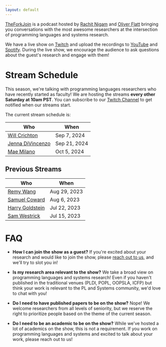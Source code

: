 ```yaml
---
layout: default
---
```


[TheForkJoin](https://theforkjoin.io) is a podcast hosted by [Rachit Nigam][rachit] and [Oliver Flatt][oliver] bringing you conversations with the most awesome researchers at the intersection of programming languages and systems research.

We have a live show on [Twitch][] and upload the recordings to [YouTube][] and [Spotify][]. During the live show, we encourage the audience to ask questions about the guest's research and engage with them!

# Stream Schedule

This season, we're talking with programming languages researchers who have recently started as faculty!
We are hosting the streams **every other Saturday at 10am PST**.
You can subscribe to our [Twitch Channel][twitch] to get notified when our streams start.

The current stream schedule is:

| Who     |  When |
|---------|-------|
| [Will Crichton](https://www.youtube.com/watch?v=RLxqROVgplQ)  |  Sep 7, 2024   |
| [Jenna DiVincenzo][jennad] | Sep 21, 2024 |
| [Mae Milano][maem] | Oct 5, 2024  |

[maem]: https://www.languagesforsyste.ms/
[jennad]: https://jennalwise.github.io/

## Previous Streams

| Who     |  When |
|---------|-------|
| [Remy Wang](https://www.youtube.com/watch?v=j6MiCHcpB0g)  | Aug 29, 2023 |
| [Samuel Coward](https://www.youtube.com/watch?v=IejU4rcKUpA) | Aug 6, 2023 |
| [Harry Goldstein](https://www.youtube.com/watch?v=tEXq-eSiFwk) | Jul 22, 2023  |
| [Sam Westrick](https://www.youtube.com/watch?v=z6y3Uk74F6c&t=3s) | Jul 15, 2023 |

# FAQ

* **How I can join the show as a guest?** If you're excited about your research and would like to join the show, please [reach out to us](mailto:rachitnigam12@gmail.com;oflatt@gmail.com), and we'll try to slot you in!

* **Is my research area relevant to the show?** We take a broad view on programming languages and systems research! Even if you haven't published in the traditional venues (PLDI, POPL, OOPSLA, ICFP) but think your work is relevant to the PL and Systems community, we'd love to chat with you!

* **Do I need to have published papers to be on the show?** Nope! We welcome researchers from all levels of seniority, but we reserve the right to prioritize people based on the theme of the current season.

* **Do I need to be an academic to be on the show?** While we've hosted a lot of academics on the show, this is not a requirement. If you work on programming languages and systems and excited to talk about your work, please reach out to us!


[twitch]: https://www.twitch.tv/theforkjoin
[youtube]: https://www.youtube.com/@theforkjoin
[spotify]: https://open.spotify.com/show/6mK7ENjkg9wPSdFkQYGErV
[rachit]: https://rachit.pl
[oliver]: https://oflatt.com
